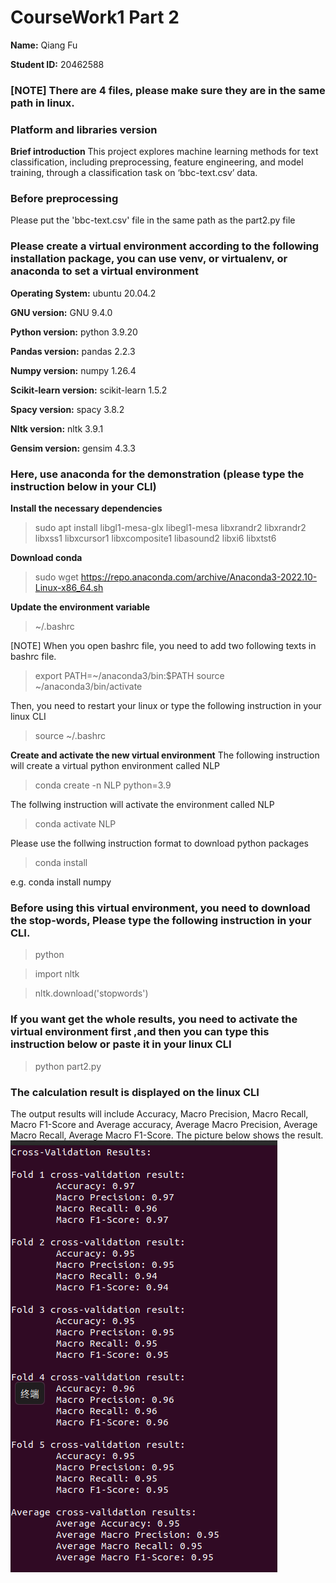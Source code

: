 # CourseWork1 Part 2

**Name:** Qiang Fu

**Student ID:** 20462588

### [NOTE] There are 4 files, please make sure they are in the same path in linux.

### Platform and libraries version

**Brief introduction**
This project explores machine learning methods for text classification, including preprocessing, feature engineering, and model training, through a classification task on ‘bbc-text.csv’ data.

### Before preprocessing
Please put the 'bbc-text.csv' file in the same path as the part2.py file

### Please create a virtual environment according to the following installation package, you can use venv, or virtualenv, or anaconda to set a virtual environment

**Operating System:** ubuntu 20.04.2

**GNU version:** GNU 9.4.0

**Python version:** python 3.9.20
 
**Pandas version:** pandas 2.2.3

**Numpy version:** numpy 1.26.4

**Scikit-learn version:** scikit-learn 1.5.2

**Spacy version:** spacy 3.8.2

**Nltk version:** nltk 3.9.1

**Gensim version:** gensim 4.3.3

### Here, use anaconda for the demonstration (please type the instruction below in your CLI)

**Install the necessary dependencies**
>sudo apt install libgl1-mesa-glx libegl1-mesa libxrandr2 libxrandr2 libxss1 libxcursor1 libxcomposite1 libasound2 libxi6 libxtst6

**Download conda**
>sudo wget https://repo.anaconda.com/archive/Anaconda3-2022.10-Linux-x86_64.sh

**Update the environment variable**
>~/.bashrc

[NOTE] When you open bashrc file, you need to add two following texts in bashrc file.
>export PATH=~/anaconda3/bin:$PATH
source ~/anaconda3/bin/activate

Then, you need to restart your linux or type the following instruction in your linux CLI
>source ~/.bashrc

**Create and activate the new virtual environment**
The following instruction will create a virtual python environment called NLP
>conda create -n NLP python=3.9

The follwing instruction will activate the environment called NLP
>conda activate NLP

Please use the follwing instruction format to download python packages
>conda install

e.g. conda install numpy

### Before using this virtual environment, you need to download the stop-words, Please type the following instruction in your CLI.
>python

>import nltk

>nltk.download('stopwords')

### If you want get the whole results, you need to activate the virtual environment first ,and then you can type this instruction below or paste it in your linux CLI

>python part2.py

### The calculation result is displayed on the linux CLI
The output results will include Accuracy, Macro Precision, Macro Recall, Macro F1-Score and Average accuracy, Average Macro Precision, Average Macro Recall, Average Macro F1-Score. The picture below shows the result.
![result](image-1.png)
